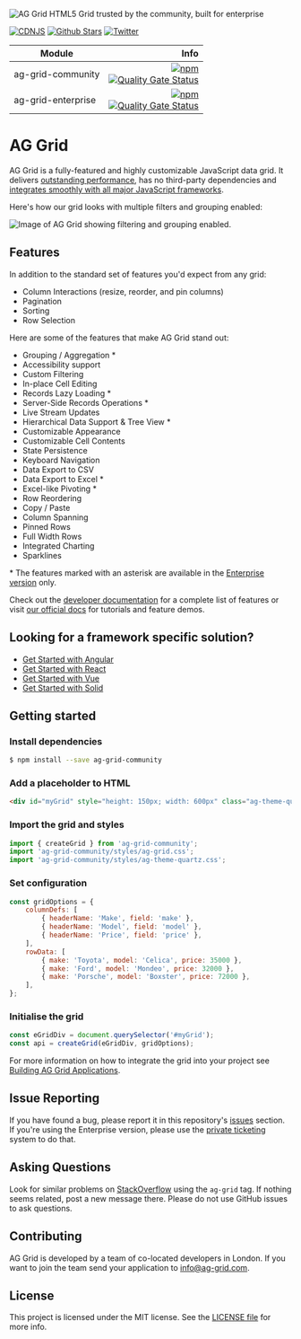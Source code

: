 ![AG Grid HTML5 Grid trusted by the community, built for enterprise](./github-banner.png 'AG Grid')

[![CDNJS](https://img.shields.io/cdnjs/v/ag-grid)](https://cdnjs.com/libraries/ag-grid) [![Github Stars](https://img.shields.io/github/stars/ag-grid/ag-grid?style=social)](https://github.com/ag-grid/ag-grid) [![Twitter](https://img.shields.io/twitter/follow/ag_grid?style=social)](https://twitter.com/ag_grid)

| Module             |                                                                                                                                                                                                                                                                                                Info |
| ------------------ | --------------------------------------------------------------------------------------------------------------------------------------------------------------------------------------------------------------------------------------------------------------------------------------------------: |
| ag-grid-community  | [![npm](https://img.shields.io/npm/dm/ag-grid-community)](https://www.npmjs.com/package/ag-grid-community) <br> [![Quality Gate Status](https://sonarcloud.io/api/project_badges/measure?project=ag-grid-community&metric=alert_status)](https://sonarcloud.io/dashboard?id=ag-grid-community) <br> |
| ag-grid-enterprise |  [![npm](https://img.shields.io/npm/dm/ag-grid-enterprise)](https://www.npmjs.com/package/ag-grid-enterprise) <br> [![Quality Gate Status](https://sonarcloud.io/api/project_badges/measure?project=ag-grid-enterprise&metric=alert_status)](https://sonarcloud.io/dashboard?id=ag-grid-enterprise) |

# AG Grid

AG Grid is a fully-featured and highly customizable JavaScript data grid.
It delivers [outstanding performance](https://www.ag-grid.com/example?utm_source=ag-grid-readme&utm_medium=repository&utm_campaign=github), has no third-party dependencies and [integrates smoothly with all major JavaScript frameworks](https://www.ag-grid.com/javascript-data-grid/?utm_source=ag-grid-readme&utm_medium=repository&utm_campaign=github).

Here's how our grid looks with multiple filters and grouping enabled:

![Image of AG Grid showing filtering and grouping enabled.](./github-grid-demo.jpg 'AG Grid demo')

## Features

In addition to the standard set of features you'd expect from any grid:

-   Column Interactions (resize, reorder, and pin columns)
-   Pagination
-   Sorting
-   Row Selection

Here are some of the features that make AG Grid stand out:

-   Grouping / Aggregation \*
-   Accessibility support
-   Custom Filtering
-   In-place Cell Editing
-   Records Lazy Loading \*
-   Server-Side Records Operations \*
-   Live Stream Updates
-   Hierarchical Data Support & Tree View \*
-   Customizable Appearance
-   Customizable Cell Contents
-   State Persistence
-   Keyboard Navigation
-   Data Export to CSV
-   Data Export to Excel \*
-   Excel-like Pivoting \*
-   Row Reordering
-   Copy / Paste
-   Column Spanning
-   Pinned Rows
-   Full Width Rows
-   Integrated Charting
-   Sparklines

\* The features marked with an asterisk are available in the [Enterprise version](https://www.ag-grid.com/license-pricing?utm_source=ag-grid-readme&utm_medium=repository&utm_campaign=github) only.

Check out the [developer documentation](https://www.ag-grid.com/documentation/?utm_source=ag-grid-readme&utm_medium=repository&utm_campaign=github) for a complete list of features or visit [our official docs](https://www.ag-grid.com/features-overview/?utm_source=ag-grid-readme&utm_medium=repository&utm_campaign=github) for tutorials and feature demos.

## Looking for a framework specific solution?

-   [Get Started with Angular](https://www.ag-grid.com/angular-data-grid/getting-started/?utm_source=ag-grid-readme&utm_medium=repository&utm_campaign=github)
-   [Get Started with React](https://www.ag-grid.com/react-data-grid/getting-started/?utm_source=ag-grid-readme&utm_medium=repository&utm_campaign=github)
-   [Get Started with Vue](https://www.ag-grid.com/vue-data-grid/getting-started/?utm_source=ag-grid-readme&utm_medium=repository&utm_campaign=github)
-   [Get Started with Solid](https://www.ag-grid.com/react-data-grid/solidjs/?utm_source=ag-grid-readme&utm_medium=repository&utm_campaign=github)

## Getting started

### Install dependencies

```sh
$ npm install --save ag-grid-community
```

### Add a placeholder to HTML

```html
<div id="myGrid" style="height: 150px; width: 600px" class="ag-theme-quartz"></div>
```

### Import the grid and styles

```js
import { createGrid } from 'ag-grid-community';
import 'ag-grid-community/styles/ag-grid.css';
import 'ag-grid-community/styles/ag-theme-quartz.css';
```

### Set configuration

```js
const gridOptions = {
    columnDefs: [
        { headerName: 'Make', field: 'make' },
        { headerName: 'Model', field: 'model' },
        { headerName: 'Price', field: 'price' },
    ],
    rowData: [
        { make: 'Toyota', model: 'Celica', price: 35000 },
        { make: 'Ford', model: 'Mondeo', price: 32000 },
        { make: 'Porsche', model: 'Boxster', price: 72000 },
    ],
};
```

### Initialise the grid

```js
const eGridDiv = document.querySelector('#myGrid');
const api = createGrid(eGridDiv, gridOptions);
```

For more information on how to integrate the grid into your project see [Building AG Grid Applications](https://www.ag-grid.com/javascript-data-grid/building/?utm_source=ag-grid-readme&utm_medium=repository&utm_campaign=github).

## Issue Reporting

If you have found a bug, please report it in this repository's [issues](https://github.com/ag-grid/ag-grid/issues) section. If you're using the Enterprise version, please use the [private ticketing](https://ag-grid.zendesk.com/) system to do that.

## Asking Questions

Look for similar problems on [StackOverflow](https://stackoverflow.com/questions/tagged/ag-grid) using the `ag-grid` tag. If nothing seems related, post a new message there. Please do not use GitHub issues to ask questions.

## Contributing

AG Grid is developed by a team of co-located developers in London. If you want to join the team send your application to info@ag-grid.com.

## License

This project is licensed under the MIT license. See the [LICENSE file](./LICENSE.txt) for more info.
